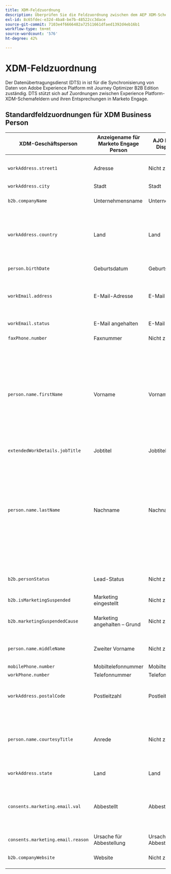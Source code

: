 ```yaml
---
title: XDM-Feldzuordnung
description: Überprüfen Sie die Feldzuordnung zwischen dem AEP XDM-Schema, Marketo Engage und Journey Optimizer B2B Edition.
exl-id: 8c65fdec-e32d-4ba8-be7b-48522cc3dace
source-git-commit: 7103e4f6666482a72511661dfaed1392d4eb16b1
workflow-type: tm+mt
source-wordcount: '576'
ht-degree: 42%

---
```


# XDM-Feldzuordnung

Der Datenübertragungsdienst (DTS) in ist für die Synchronisierung von Daten von Adobe Experience Platform mit Journey Optimizer B2B Edition zuständig. DTS stützt sich auf Zuordnungen zwischen Experience Platform-XDM-Schemafeldern und ihren Entsprechungen in Marketo Engage.

## Standardfeldzuordnungen für XDM Business Person

| XDM-Geschäftsperson | Anzeigename für Marketo Engage Person | AJO B2B Person Display Name | XDM-Typ | Marketo-Typ | XDM-Beschreibung |
|------------------- |---------------------------------- |--------------------------- |-------- |------------ |--------------- |
| `workAddress.street1` | Adresse | Nicht zutreffend | string | Text | Primäre Straßeninformationen, Wohnungsnummer, Straßennummer und Straßenname. |
| `workAddress.city ` | Stadt | Stadt | string | string | Der Name der Stadt. |
| `b2b.companyName` | Unternehmensname | Unternehmen | string | string | Name des Unternehmens, mit dem eine geschäftliche Person verbunden ist. |
| `workAddress.country` | Land | Land | string | string | Der Name des von der Regierung verwalteten Gebiets. Mit Ausnahme von `xdm:countryCode` ist dies ein Freiformfeld, das den Ländernamen in jeder Sprache enthalten kann. |
| `person.birthDate` | Geburtsdatum | Geburtsdatum | string | Datum | Das vollständige Datum, an dem eine Person geboren wurde.  YYYY-MM-DD |
| `workEmail.address` | E-Mail-Adresse | E-Mail-Adresse | Zeichenfolge | E-Mail | Die technische Adresse, z. B. &quot;<name@domain.com>&quot;, wie sie üblicherweise in RFC2822 und nachfolgenden Standards definiert ist. |
| `workEmail.status` | E-Mail angehalten | E-Mail angehalten | string | boolean | Ein Hinweis auf die Möglichkeit, die E-Mail-Adresse zu verwenden. |
| `faxPhone.number` | Faxnummer | Nicht zutreffend | string | Telefon | Faxnummer. |
| `person.name.firstName` | Vorname | Vorname | string | string | Das erste Segment des Namens in der am häufigsten akzeptierten Schreibreihenfolge in der Sprache des Namens. In vielen Kulturen ist dies der bevorzugte persönliche oder Vorname. Die Eigenschaften firstName und lastName wurden eingeführt, um die Kompatibilität mit vorhandenen Systemen zu gewährleisten, die Namen auf vereinfachte, nicht semantische und nicht internationalisierbare Weise modellieren. Die Verwendung von xdm:fullName ist immer vorzuziehen. |
| `extendedWorkDetails.jobTitle` | Jobtitel | Jobtitel | string | string | Berufsbezeichnung der Person. |
| `person.name.lastName` | Nachname | Nachname | string | string | Das letzte Segment des Namens in der am häufigsten akzeptierten Schreibreihenfolge in der Sprache des Namens. In vielen Kulturen ist dies der geerbte Familienname, Nachname, Vater- oder Muttername. Die Eigenschaften firstName und lastName wurden eingeführt, um die Kompatibilität mit vorhandenen Systemen zu gewährleisten, die Namen auf vereinfachte, nicht semantische und nicht internationalisierbare Weise modellieren. Die Verwendung von xdm:fullName ist immer vorzuziehen. |
| `b2b.personStatus` | Lead-Status | Nicht zutreffend | string | string | Feld zur Aufzeichnung des aktuellen Marketing-/Verkaufsstatus der Person. |
| `b2b.isMarketingSuspended` | Marketing eingestellt | Nicht zutreffend | boolean | boolean | Gibt an, ob die Vermarktung für die Person ausgesetzt wurde. |
| `b2b.marketingSuspendedCause` | Marketing angehalten – Grund | Nicht zutreffend | string | string | Wenn das Marketing für die Person unterbrochen wird, liefert diese Eigenschaft den Grund. |
| `person.name.middleName` | Zweiter Vorname | Nicht zutreffend | string | Telefon | Zwischen dem Vor- und dem Nachnamen angegebene mittlere, alternative oder zusätzliche Namen. |
| `mobilePhone.number` | Mobiltelefonnummer | Mobiltelefonnummer | string | Telefon | Mobiltelefonnummer. |
| `workPhone.number` | Telefonnummer | Telefonnummer | string | Telefon | Geschäftliche Telefonnummer. |
| `workAddress.postalCode` | Postleitzahl | Postleitzahl | string | string | Die Postleitzahl des Ortes. Postleitzahlen sind nicht für alle Länder verfügbar. In einigen Ländern wird dies nur einen Teil der Postleitzahl enthalten. |
| `person.name.courtesyTitle` | Anrede | Nicht zutreffend | string | string | Normalerweise eine Abkürzung eines Personentitels, eines Ehrentitels oder einer Anrede. Der courtesyTitle wird in einleitenden Texten vor dem vollständigen oder Nachnamen verwendet. Zum Beispiel Herr, Fräulein oder Dr. |
| `workAddress.state` | Land | Land | string | string | Der Name des Staates. Dies ist ein Freiformfeld. |
| `consents.marketing.email.val` | Abbestellt | Abbestellt | string | boolean | Wenn die Abmeldung true ist (z. B. value = 1), setzen Sie `consents.marketing.email.val` auf (n). Wenn die Abmeldung &quot;false&quot;ist (z. B. Wert = 0), legen Sie &quot;consent.marketing.email.val&quot;als null fest. |
| `consents.marketing.email.reason` | Ursache für Abbestellung | Ursache für Abbestellung | string | string |  |
| `b2b.companyWebsite` | Website | Nicht zutreffend | string | URL | Website des Unternehmens, mit dem eine Geschäftsperson verbunden ist. |
